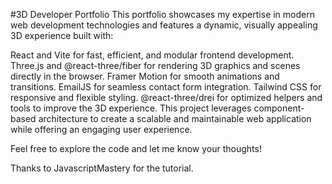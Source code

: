 #3D Developer Portfolio
This portfolio showcases my expertise in modern web development technologies and features a dynamic, visually appealing 3D experience built with:

React and Vite for fast, efficient, and modular frontend development.
Three.js and @react-three/fiber for rendering 3D graphics and scenes directly in the browser.
Framer Motion for smooth animations and transitions.
EmailJS for seamless contact form integration.
Tailwind CSS for responsive and flexible styling.
@react-three/drei for optimized helpers and tools to improve the 3D experience.
This project leverages component-based architecture to create a scalable and maintainable web application while offering an engaging user experience.

Feel free to explore the code and let me know your thoughts!

Thanks to JavascriptMastery for the tutorial.
